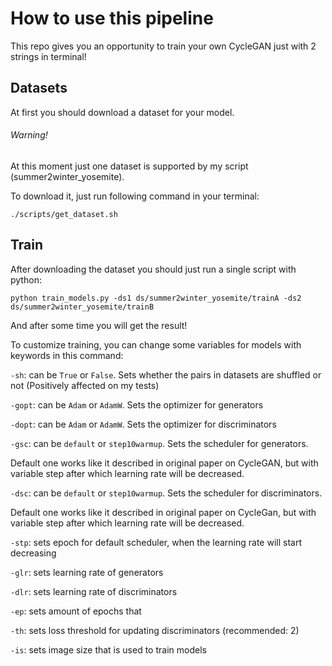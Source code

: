 # How to use this pipeline

This repo gives you an opportunity to train your own CycleGAN just with 2 strings in terminal!

## Datasets

At first you should download a dataset for your model.

###### Warning!
 
At this moment just one dataset is supported by my script (summer2winter_yosemite).

To download it, just run following command in your terminal:

    ./scripts/get_dataset.sh
 
## Train

After downloading the dataset you should just run a single script with python:

    python train_models.py -ds1 ds/summer2winter_yosemite/trainA -ds2 ds/summer2winter_yosemite/trainB
    
And after some time you will get the result!

To customize training, you can change some variables for models with keywords in this command:

`-sh`: can be `True` or `False`. Sets whether the pairs in datasets are shuffled or not (Positively affected on my tests)

`-gopt`: can be `Adam` or `AdamW`. Sets the optimizer for generators

`-dopt`: can be `Adam` or `AdamW`. Sets the optimizer for discriminators

`-gsc`: can be `default` or `step10warmup`. Sets the scheduler for generators. 

Default one works like it described in original paper on CycleGAN, but with variable step after which learning rate 
will be decreased.

`-dsc`: can be `default` or `step10warmup`. Sets the scheduler for discriminators. 

Default one works like it described in original paper on CycleGan, but with variable step after which learning rate 
will be decreased.

`-stp`: sets epoch for default scheduler, when the learning rate will start decreasing

`-glr`: sets learning rate of generators

`-dlr`: sets learning rate of discriminators

`-ep`: sets amount of epochs that 

`-th`: sets loss threshold for updating discriminators (recommended: 2)

`-is`: sets image size that is used to train models